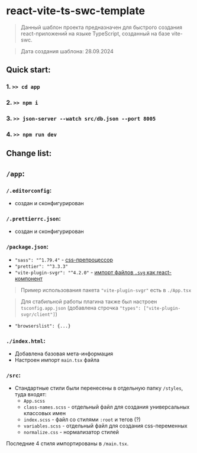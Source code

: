 # react-vite-ts-swc-template

> Данный шаблон проекта предназначен для быстрого создания react-приложений на языке TypeScript,
> созданный на базе vite-swc.

> Дата создания шаблона: 28.09.2024

## Quick start:

### 1. `>> cd app`
### 2. `>> npm i`
### 3. `>> json-server --watch src/db.json --port 8005`
### 4. `>> npm run dev`

## Change list:

## `/app`:

### `/.editorconfig`:
- создан и сконфигурирован

### `/.prettierrc.json`:
- создан и сконфигурирован

### `/package.json`:
- `"sass": "^1.79.4"` - [css-препроцессор](https://www.npmjs.com/package/sass)
- `"prettier": "^3.3.3"`
- `"vite-plugin-svgr": "^4.2.0"` - [импорт файлов `.svg` как react-компонент](https://www.npmjs.com/package/vite-plugin-svgr)
> Пример использования пакета `"vite-plugin-svgr"` есть в `./App.tsx `

> Для стабильной работы плагина также был настроен `tsconfig.app.json` (добавлена строчка `"types": ["vite-plugin-svgr/client"]`)
- `"browserslist": {...}`

### `./index.html`:
- Добавлена базовая мета-информация
- Настроен импорт `main.tsx` файла

### `/src`:
- Стандартные стили были перенесены в отдельную папку `/styles`, туда входят:
	- `App.scss`
	- `class-names.scss` - отдельный файл для создания универсальных классовых имен
	- `index.scss` - файл со стилями `:root` и тегов (?)
	- `variables.scss` - отдельный файл для создания css-переменных
	- `normalize.css` - нормализатор стилей

Последние 4 стиля импортированы в `/main.tsx`.
